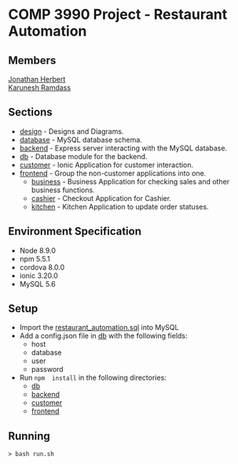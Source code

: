 # COMP 3990 Project - Restaurant Automation

## Members
[Jonathan Herbert](https://github.com/foohyfooh) \
[Karunesh Ramdass](https://github.com/KhaosReighn17)

## Sections
- [design](/design) - Designs and Diagrams.
- [database](/database) - MySQL database schema.
- [backend](/backend) - Express server interacting with the MySQL database.
- [db](/db) - Database module for the backend.
- [customer](/customer) - Ionic Application for customer interaction.
- [frontend](/frontend) - Group the non-customer applications into one.
  - [business](/business) - Business Application for checking sales and other business functions.
  - [cashier](/cashier) - Checkout Application for Cashier.
  - [kitchen](/kitchen) - Kitchen Application to update order statuses.

## Environment Specification
- Node 8.9.0
- npm 5.5.1
- cordova 8.0.0
- ionic 3.20.0
- MySQL 5.6

## Setup
- Import the [restaurant_automation.sql](/database/restaurant_automation.sql) into MySQL
- Add a config.json file in [db](/db) with the following fields:
  - host
  - database
  - user
  - password
- Run ```npm  install``` in the following directories:
  - [db](/db)
  - [backend](/backend)
  - [customer](/customer)
  - [frontend](/frontend)

## Running
```
> bash run.sh
```
